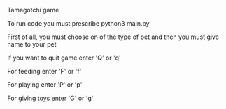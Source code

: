 Tamagotchi game

To run code you must prescribe python3 main.py

First of all, you must choose on of the type of pet and then you must give name to your pet

If you want to quit game enter 'Q' or 'q'

For feeding enter 'F' or 'f'

For playing enter 'P' or 'p'

For giving toys enter 'G' or 'g'
